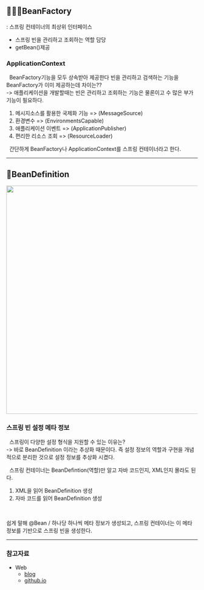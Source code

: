## **👨🏻‍💻BeanFactory** 

: 스프링 컨테이너의 최상위 인터페이스

- 스프링 빈을 관리하고 조회하는 역할 담당
- getBean()제공




### ApplicationContext

&nbsp; BeanFactory기능을 모두 상속받아 제공한다
빈을 관리하고 검색하는 기능을 BeanFactory가 이미 제공하는데 차이는?? <br>-> 애플리케이션을 개발할때는 빈은 관리하고 조회하는 기능은 물론이고 수 많은 부가 기능이 필요하다.
</br>

1) 메시지소스를 활용한 국제화 기능 => (MessageSource)
2) 환경변수 => (EnvironmentsCapable)
3) 애플리케이션 이벤트 => (ApplicationPublisher)
4) 편리한 리소스 조회 => (ResourceLoader)

&nbsp; 간단하게 BeanFactory나 ApplicationContext를 스프링 컨테이너라고 한다.
<br>


***
## **🥜BeanDefinition**

<img src='../../resources/spring/BeanDefinition.png' width=600>

<h3> 스프링 빈 설정 메타 정보
</h3>
&nbsp; 스프링이 다양한 설정 형식을 지원할 수 있는 이유는?
<br> -> 바로 BeanDefinition 이라는 추상화 때문이다. 즉 설정 정보의 역할과 구현을 개념적으로 분리한 것으로 설정 정보를 추상화 시켰다.
<br>

&nbsp; 스프링 컨테이너는 BeanDefintion(역할)만 알고 자바 코드인지, XML인지 몰라도 된다.
<br> 
1) XML을 읽어 BeanDefinition 생성
2) 자바 코드를 읽어 BeanDefinition 생성
</br> 

쉽게 말해 @Bean / <bean> 하나당 하나씩 메타 정보가 생성되고, 스프링 컨테이너는 이 메타 정보를 기반으로 스프링 빈을 생성한다.
***




### **참고자료**

- Web
    - [blog](https://hseungyeon.tistory.com/398)
    - [github.io](https://woovictory.github.io/2019/02/07/Design-Pattern-Factory-Pattern/)
    
